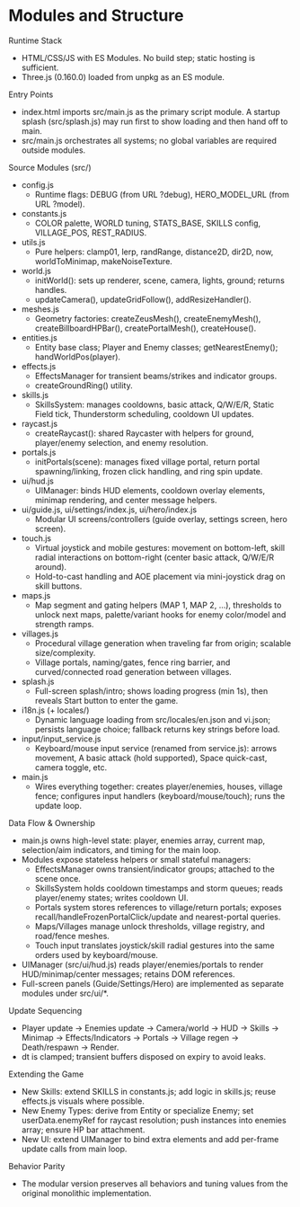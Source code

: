 # Modules and Structure

Runtime Stack
- HTML/CSS/JS with ES Modules. No build step; static hosting is sufficient.
- Three.js (0.160.0) loaded from unpkg as an ES module.

Entry Points
- index.html imports src/main.js as the primary script module. A startup splash (src/splash.js) may run first to show loading and then hand off to main.
- src/main.js orchestrates all systems; no global variables are required outside modules.

Source Modules (src/)
- config.js
  - Runtime flags: DEBUG (from URL ?debug), HERO_MODEL_URL (from URL ?model).
- constants.js
  - COLOR palette, WORLD tuning, STATS_BASE, SKILLS config, VILLAGE_POS, REST_RADIUS.
- utils.js
  - Pure helpers: clamp01, lerp, randRange, distance2D, dir2D, now, worldToMinimap, makeNoiseTexture.
- world.js
  - initWorld(): sets up renderer, scene, camera, lights, ground; returns handles.
  - updateCamera(), updateGridFollow(), addResizeHandler().
- meshes.js
  - Geometry factories: createZeusMesh(), createEnemyMesh(), createBillboardHPBar(), createPortalMesh(), createHouse().
- entities.js
  - Entity base class; Player and Enemy classes; getNearestEnemy(); handWorldPos(player).
- effects.js
  - EffectsManager for transient beams/strikes and indicator groups.
  - createGroundRing() utility.
- skills.js
  - SkillsSystem: manages cooldowns, basic attack, Q/W/E/R, Static Field tick, Thunderstorm scheduling, cooldown UI updates.
- raycast.js
  - createRaycast(): shared Raycaster with helpers for ground, player/enemy selection, and enemy resolution.
- portals.js
  - initPortals(scene): manages fixed village portal, return portal spawning/linking, frozen click handling, and ring spin update.
- ui/hud.js
  - UIManager: binds HUD elements, cooldown overlay elements, minimap rendering, and center message helpers.
- ui/guide.js, ui/settings/index.js, ui/hero/index.js
  - Modular UI screens/controllers (guide overlay, settings screen, hero screen).
- touch.js
  - Virtual joystick and mobile gestures: movement on bottom-left, skill radial interactions on bottom-right (center basic attack, Q/W/E/R around).
  - Hold-to-cast handling and AOE placement via mini-joystick drag on skill buttons.
- maps.js
  - Map segment and gating helpers (MAP 1, MAP 2, ...), thresholds to unlock next maps, palette/variant hooks for enemy color/model and strength ramps.
- villages.js
  - Procedural village generation when traveling far from origin; scalable size/complexity.
  - Village portals, naming/gates, fence ring barrier, and curved/connected road generation between villages.
- splash.js
  - Full-screen splash/intro; shows loading progress (min 1s), then reveals Start button to enter the game.
- i18n.js (+ locales/)
  - Dynamic language loading from src/locales/en.json and vi.json; persists language choice; fallback returns key strings before load.
- input/input_service.js
  - Keyboard/mouse input service (renamed from service.js): arrows movement, A basic attack (hold supported), Space quick-cast, camera toggle, etc.
- main.js
  - Wires everything together: creates player/enemies, houses, village fence; configures input handlers (keyboard/mouse/touch); runs the update loop.

Data Flow & Ownership
- main.js owns high-level state: player, enemies array, current map, selection/aim indicators, and timing for the main loop.
- Modules expose stateless helpers or small stateful managers:
  - EffectsManager owns transient/indicator groups; attached to the scene once.
  - SkillsSystem holds cooldown timestamps and storm queues; reads player/enemy states; writes cooldown UI.
  - Portals system stores references to village/return portals; exposes recall/handleFrozenPortalClick/update and nearest-portal queries.
  - Maps/Villages manage unlock thresholds, village registry, and road/fence meshes.
  - Touch input translates joystick/skill radial gestures into the same orders used by keyboard/mouse.
- UIManager (src/ui/hud.js) reads player/enemies/portals to render HUD/minimap/center messages; retains DOM references.
- Full-screen panels (Guide/Settings/Hero) are implemented as separate modules under src/ui/*.

Update Sequencing
- Player update -> Enemies update -> Camera/world -> HUD -> Skills -> Minimap -> Effects/Indicators -> Portals -> Village regen -> Death/respawn -> Render.
- dt is clamped; transient buffers disposed on expiry to avoid leaks.

Extending the Game
- New Skills: extend SKILLS in constants.js; add logic in skills.js; reuse effects.js visuals where possible.
- New Enemy Types: derive from Entity or specialize Enemy; set userData.enemyRef for raycast resolution; push instances into enemies array; ensure HP bar attachment.
- New UI: extend UIManager to bind extra elements and add per-frame update calls from main loop.

Behavior Parity
- The modular version preserves all behaviors and tuning values from the original monolithic implementation.
